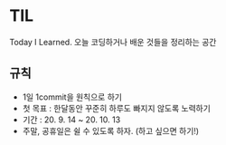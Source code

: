 # TIL
Today I Learned. 오늘 코딩하거나 배운 것들을 정리하는 공간

## 규칙
* 1일 1commit을 원칙으로 하기
* 첫 목표 : 한달동안 꾸준히 하루도 빠지지 않도록 노력하기 
* 기간 : 20. 9. 14 ~ 20. 10. 13
* 주말, 공휴일은 쉴 수 있도록 하자. (하고 싶으면 하기!)